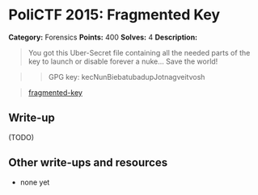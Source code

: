 # PoliCTF 2015: Fragmented Key

**Category:** Forensics
**Points:** 400
**Solves:** 4
**Description:**

> You got this Uber-Secret file containing all the needed parts of the key to launch or disable forever a nuke... Save the world!

>> GPG key: kecNunBiebatubadupJotnagveitvosh

> [fragmented-key](fragmented-key_9635e49fe40f85c892c8e1a71516d0df.tar.gz.gpg)

## Write-up

(TODO)

## Other write-ups and resources

* none yet

